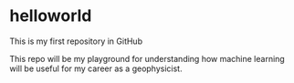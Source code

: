 # helloworld
This is my first repository in GitHub

This repo will be my playground for understanding how machine learning will be useful for my career as a geophysicist.
